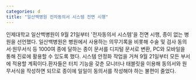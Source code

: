 ```yaml
---
categories: d
title: "일산백병원 전자동의서 시스템 전면 시행"
---
```

인제대학교 일산백병원이 9월 21일부터 &#39;전자동의서 시스템&#39;을 전면 시행, 종이 없는 병원을 선언했다. 일산백병원은 병원에서 사용하는 의무기록을 비롯해 수술 및 검사 동의서&middot;원무서식 등 1000여 종에 달하는 종이 문서를 디지털 문서로 변환, PC와 모바일을 통해 진료에 활용할 수 있도록 했다. 시스템 안정화 작업을 거쳐 9월 21일부터 모든 부서에 적용할 계획이다.환자들은 터치 기능을 갖춘 모니터나 태블릿을 이용해 동의서와 원무서식을 작성하면 되므로 종이에 일일이 동의서를 작성해야 하는 불편이 줄었다.